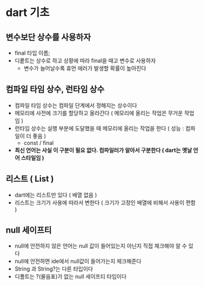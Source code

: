 # **dart 기초**

## 변수보단 상수를 사용하자
- final 타입 이름;
- 디퐅트는 상수로 하고 상황에 따라 final을 때고 변수로 사용하자
    - 변수가 늘어날수록 휴먼 에러가 발생할 확률이 높아진다

## 컴파일 타임 상수, 런타임 상수
- 컴파일 타임 상수는 컴파일 단계에서 정해지는 상수이다
- 메모리에 사전에 크기를 할당하고 올라간다 ( 메모리에 올리는 작업은 무거운 작업임 )
- 런타임 상수는 실행 부분에 도달했을 때 메모리에 올리는 작업을 한다 ( 성능 : 컴파일이 더 좋음 )
    - const / final
- **최신 언어는 사실 이 구분이 필요 없다. 컴파일러가 알아서 구분한다 ( dart는 옛날 언어 스타일임 )**

## 리스트 ( List )
- dart에는 리스트만 있다 ( 배열 없음 )
- 리스트는 크기가 사용에 따라서 변한다 ( 크기가 고정인 배열에 비해서 사용이 편함 )

## null 세이프티
- null에 안전하지 않은 언어는 null 값이 들어있는지  아닌지 직접 체크해야 알 수 있다
- null에 안전하면 ide에서 null값이 들어가는지 체크해준다
- String 과 String?는 다른 타입이다
- 디폴트는 ?(물음표)가 없는 null 세이프티 타입이다
